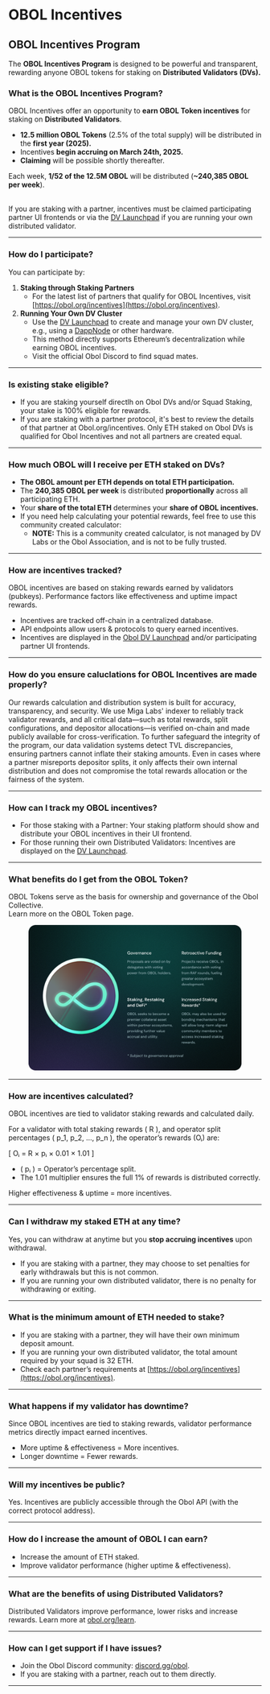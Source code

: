 # OBOL Incentives

## OBOL Incentives Program

The **OBOL Incentives Program** is designed to be powerful and transparent, rewarding anyone OBOL tokens for staking on **Distributed Validators (DVs).**

### What is the OBOL Incentives Program?

OBOL Incentives offer an opportunity to **earn OBOL Token incentives** for staking on **Distributed Validators**.

* **12.5 million OBOL Tokens** (2.5% of the total supply) will be distributed in the **first year (2025).**
* Incentives **begin accruing on March 24th, 2025.**
* **Claiming** will be possible shortly thereafter.

Each week, **1/52 of the 12.5M OBOL** will be distributed (**\~240,385 OBOL per week**).

\
If you are staking with a partner, incentives must be claimed participating partner UI frontends or via the [DV Launchpad](https://launchpad.obol.org) if you are running your own distributed validator.

***

### How do I participate?

You can participate by:

1. **Staking through Staking Partners**
   * For the latest list of partners that qualify for OBOL Incentives, visit [https://obol.org/incentives](https://obol.org/incentives).
2. **Running Your Own DV Cluster**
   * Use the [DV Launchpad](https://launchpad.obol.org) to create and manage your own DV cluster, e.g., using a [DappNode](https://dappnode.com/) or other hardware.
   * This method directly supports Ethereum’s decentralization while earning OBOL incentives.
   * Visit the official Obol Discord to find squad mates.

***

### Is existing stake eligible?

* If you are staking yourself directlh on Obol DVs and/or Squad Staking, your stake is 100% eligible for rewards.
* If you are staking with a partner protocol, it's best to review the details of that partner at Obol.org/incentives. Only ETH staked on Obol DVs is qualified for Obol Incentives and not all partners are created equal.

***

### How much OBOL will I receive per ETH staked on DVs?

* **The OBOL amount per ETH depends on total ETH participation.**
* The **240,385 OBOL per week** is distributed **proportionally** across all participating ETH.
* Your **share of the total ETH** determines your **share of OBOL incentives.**
* If you need help calculating your potential rewards, feel free to use this community created calculator:
  * **NOTE:** This is a community created calculator, is not managed by DV Labs or the Obol Association, and is not to be fully trusted.&#x20;

***

### How are incentives tracked?

OBOL incentives are based on staking rewards earned by validators (pubkeys). Performance factors like effectiveness and uptime impact rewards.



* Incentives are tracked off-chain in a centralized database.
* API endpoints allow users & protocols to query earned incentives.
* Incentives are displayed in the [Obol DV Launchpad](https://launchpad.obol.org) and/or participating partner UI frontends.

***

### How do you ensure caluclations for OBOL Incentives are made properly?

Our rewards calculation and distribution system is built for accuracy, transparency, and security. We use Miga Labs' indexer to reliably track validator rewards, and all critical data—such as total rewards, split configurations, and depositor allocations—is verified on-chain and made publicly available for cross-verification. To further safeguard the integrity of the program, our data validation systems detect TVL discrepancies, ensuring partners cannot inflate their staking amounts. Even in cases where a partner misreports depositor splits, it only affects their own internal distribution and does not compromise the total rewards allocation or the fairness of the system.

***

### How can I track my OBOL incentives?

* For those staking with a Partner: Your staking platform should show and distribute your OBOL incentives in their UI frontend.
* For those running their own Distributed Validators: Incentives are displayed on the [DV Launchpad](https://launchpad.obol.org).

***

### What benefits do I get from the OBOL Token?

OBOL Tokens serve as the basis for ownership and governance of the Obol Collective.\
Learn more on the OBOL Token page.

<figure><img src="../../.gitbook/assets/image (57).png" alt=""><figcaption></figcaption></figure>

***

### How are incentives calculated?

OBOL incentives are tied to validator staking rewards and calculated daily.

For a validator with total staking rewards ( R ), and operator split percentages ( p\_1, p\_2, ..., p\_n ), the operator’s rewards (Oᵢ) are:

\[ Oᵢ = R × pᵢ × 0.01 × 1.01 ]

* ( pᵢ ) = Operator’s percentage split.
* The 1.01 multiplier ensures the full 1% of rewards is distributed correctly.

Higher effectiveness & uptime = more incentives.

***

### Can I withdraw my staked ETH at any time?

Yes, you can withdraw at anytime but you **stop accruing incentives** upon withdrawal.

* If you are staking with a partner,  they may choose to set penalties for early withdrawals but this is not common.
* If you are running your own distributed validator, there is no penalty for withdrawing or exiting.

***

### What is the minimum amount of ETH needed to stake?

* If you are staking with a partner,  they will have their own minimum deposit amount.
* If you are running your own distributed validator, the total amount required by your squad is 32 ETH.
* Check each partner’s requirements at [https://obol.org/incentives](https://obol.org/incentives).

***

### What happens if my validator has downtime?

Since OBOL incentives are tied to staking rewards, validator performance metrics directly impact earned incentives.

* More uptime & effectiveness = More incentives.
* Longer downtime = Fewer rewards.

***

### Will my incentives be public?

Yes. Incentives are publicly accessible through the Obol API (with the correct protocol address).

***

### How do I increase the amount of OBOL I can earn?

* Increase the amount of ETH staked.
* Improve validator performance (higher uptime & effectiveness).

***

### What are the benefits of using Distributed Validators?

Distributed Validators improve performance, lower risks and increase rewards. Learn more at [obol.org/learn](https://obol.org/learn).

***

### How can I get support if I have issues?

* Join the Obol Discord community: [discord.gg/obol](https://discord.gg/obol).
* If you are staking with a partner, reach out to them directly.

***
